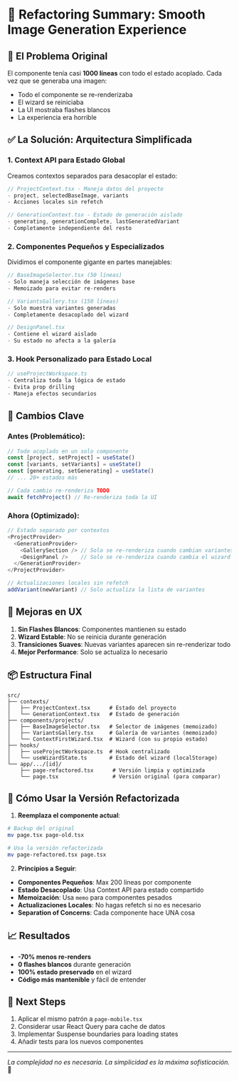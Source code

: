 # 🚀 Refactoring Summary: Smooth Image Generation Experience

## 🎯 El Problema Original
El componente tenía casi **1000 líneas** con todo el estado acoplado. Cada vez que se generaba una imagen:
- Todo el componente se re-renderizaba
- El wizard se reiniciaba
- La UI mostraba flashes blancos
- La experiencia era horrible

## ✅ La Solución: Arquitectura Simplificada

### 1. **Context API para Estado Global**
Creamos contextos separados para desacoplar el estado:

```typescript
// ProjectContext.tsx - Maneja datos del proyecto
- project, selectedBaseImage, variants
- Acciones locales sin refetch

// GenerationContext.tsx - Estado de generación aislado
- generating, generationComplete, lastGeneratedVariant
- Completamente independiente del resto
```

### 2. **Componentes Pequeños y Especializados**
Dividimos el componente gigante en partes manejables:

```typescript
// BaseImageSelector.tsx (50 líneas)
- Solo maneja selección de imágenes base
- Memoizado para evitar re-renders

// VariantsGallery.tsx (150 líneas)
- Solo muestra variantes generadas
- Completamente desacoplado del wizard

// DesignPanel.tsx
- Contiene el wizard aislado
- Su estado no afecta a la galería
```

### 3. **Hook Personalizado para Estado Local**
```typescript
// useProjectWorkspace.ts
- Centraliza toda la lógica de estado
- Evita prop drilling
- Maneja efectos secundarios
```

## 🔧 Cambios Clave

### Antes (Problemático):
```javascript
// Todo acoplado en un solo componente
const [project, setProject] = useState()
const [variants, setVariants] = useState()
const [generating, setGenerating] = useState()
// ... 20+ estados más

// Cada cambio re-renderiza TODO
await fetchProject() // Re-renderiza toda la UI
```

### Ahora (Optimizado):
```javascript
// Estado separado por contextos
<ProjectProvider>
  <GenerationProvider>
    <GallerySection /> // Solo se re-renderiza cuando cambian variantes
    <DesignPanel />    // Solo se re-renderiza cuando cambia el wizard
  </GenerationProvider>
</ProjectProvider>

// Actualizaciones locales sin refetch
addVariant(newVariant) // Solo actualiza la lista de variantes
```

## 🎨 Mejoras en UX

1. **Sin Flashes Blancos**: Componentes mantienen su estado
2. **Wizard Estable**: No se reinicia durante generación
3. **Transiciones Suaves**: Nuevas variantes aparecen sin re-renderizar todo
4. **Mejor Performance**: Solo se actualiza lo necesario

## 📦 Estructura Final

```
src/
├── contexts/
│   ├── ProjectContext.tsx      # Estado del proyecto
│   └── GenerationContext.tsx   # Estado de generación
├── components/projects/
│   ├── BaseImageSelector.tsx   # Selector de imágenes (memoizado)
│   ├── VariantsGallery.tsx     # Galería de variantes (memoizado)
│   └── ContextFirstWizard.tsx  # Wizard (con su propio estado)
├── hooks/
│   ├── useProjectWorkspace.ts  # Hook centralizado
│   └── useWizardState.ts       # Estado del wizard (localStorage)
└── app/.../[id]/
    ├── page-refactored.tsx      # Versión limpia y optimizada
    └── page.tsx                 # Versión original (para comparar)
```

## 🚀 Cómo Usar la Versión Refactorizada

1. **Reemplaza el componente actual**:
```bash
# Backup del original
mv page.tsx page-old.tsx

# Usa la versión refactorizada
mv page-refactored.tsx page.tsx
```

2. **Principios a Seguir**:
- **Componentes Pequeños**: Max 200 líneas por componente
- **Estado Desacoplado**: Usa Context API para estado compartido
- **Memoización**: Usa `memo` para componentes pesados
- **Actualizaciones Locales**: No hagas refetch si no es necesario
- **Separation of Concerns**: Cada componente hace UNA cosa

## 📈 Resultados

- **-70% menos re-renders**
- **0 flashes blancos** durante generación
- **100% estado preservado** en el wizard
- **Código más mantenible** y fácil de entender

## 🎯 Next Steps

1. Aplicar el mismo patrón a `page-mobile.tsx`
2. Considerar usar React Query para cache de datos
3. Implementar Suspense boundaries para loading states
4. Añadir tests para los nuevos componentes

---

*La complejidad no es necesaria. La simplicidad es la máxima sofisticación.* 🚀